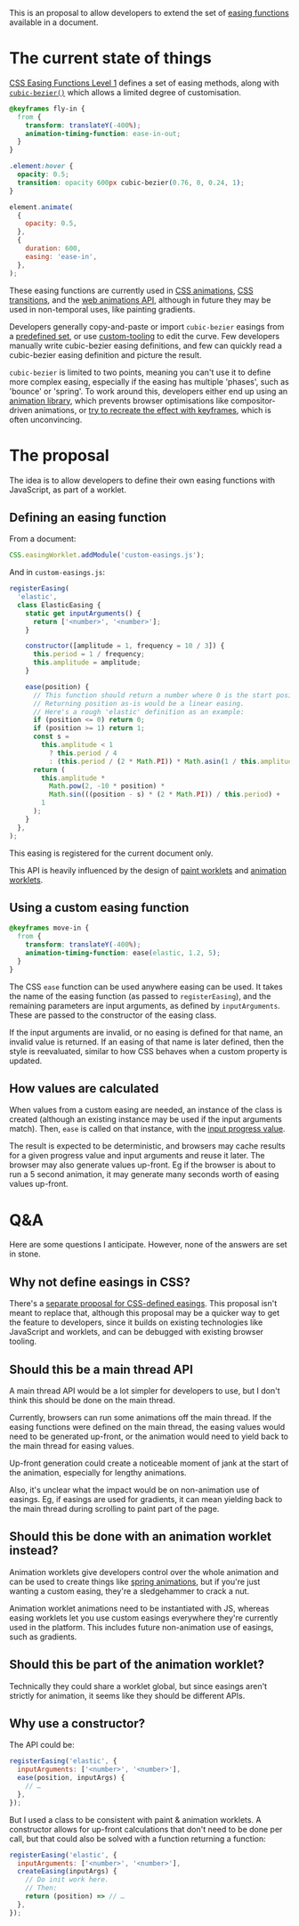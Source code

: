 This is an proposal to allow developers to extend the set of [easing functions](https://drafts.csswg.org/css-easing/) available in a document.

# The current state of things

[CSS Easing Functions Level 1](https://drafts.csswg.org/css-easing/) defines a set of easing methods, along with [`cubic-bezier()`](https://drafts.csswg.org/css-easing/#funcdef-cubic-bezier-easing-function-cubic-bezier) which allows a limited degree of customisation.

```css
@keyframes fly-in {
  from {
    transform: translateY(-400%);
    animation-timing-function: ease-in-out;
  }
}

.element:hover {
  opacity: 0.5;
  transition: opacity 600px cubic-bezier(0.76, 0, 0.24, 1);
}
```

```js
element.animate(
  {
    opacity: 0.5,
  },
  {
    duration: 600,
    easing: 'ease-in',
  },
);
```

These easing functions are currently used in [CSS animations](https://drafts.csswg.org/css-animations/#animation-timing-function), [CSS transitions](https://drafts.csswg.org/css-transitions/#transition-timing-function-property), and the [web animations API](https://drafts.csswg.org/web-animations-1/#dictdef-effecttiming), although in future they may be used in non-temporal uses, like painting gradients.

Developers generally copy-and-paste or import `cubic-bezier` easings from a [predefined set](https://easings.net/), or use [custom-tooling](https://cubic-bezier.com/#.17,.67,.83,.67) to edit the curve. Few developers manually write cubic-bezier easing definitions, and few can quickly read a cubic-bezier easing definition and picture the result.

`cubic-bezier` is limited to two points, meaning you can't use it to define more complex easing, especially if the easing has multiple 'phases', such as 'bounce' or 'spring'. To work around this, developers either end up using an [animation library](https://animejs.com/documentation/#springPhysicsEasing), which prevents browser optimisations like compositor-driven animations, or [try to recreate the effect with keyframes](https://easings.net/#easeOutBounce), which is often unconvincing.

# The proposal

The idea is to allow developers to define their own easing functions with JavaScript, as part of a worklet.

## Defining an easing function

From a document:

```js
CSS.easingWorklet.addModule('custom-easings.js');
```

And in `custom-easings.js`:

```js
registerEasing(
  'elastic',
  class ElasticEasing {
    static get inputArguments() {
      return ['<number>', '<number>'];
    }

    constructor([amplitude = 1, frequency = 10 / 3]) {
      this.period = 1 / frequency;
      this.amplitude = amplitude;
    }

    ease(position) {
      // This function should return a number where 0 is the start position, and 1 is the end.
      // Returning position as-is would be a linear easing.
      // Here's a rough 'elastic' definition as an example:
      if (position <= 0) return 0;
      if (position >= 1) return 1;
      const s =
        this.amplitude < 1
          ? this.period / 4
          : (this.period / (2 * Math.PI)) * Math.asin(1 / this.amplitude);
      return (
        this.amplitude *
          Math.pow(2, -10 * position) *
          Math.sin(((position - s) * (2 * Math.PI)) / this.period) +
        1
      );
    }
  },
);
```

This easing is registered for the current document only.

This API is heavily influenced by the design of [paint worklets](https://drafts.css-houdini.org/css-paint-api-1/) and [animation worklets](https://drafts.css-houdini.org/css-animation-worklet-1/).

## Using a custom easing function

```css
@keyframes move-in {
  from {
    transform: translateY(-400%);
    animation-timing-function: ease(elastic, 1.2, 5);
  }
}
```

The CSS `ease` function can be used anywhere easing can be used. It takes the name of the easing function (as passed to `registerEasing`), and the remaining parameters are input arguments, as defined by `inputArguments`. These are passed to the constructor of the easing class.

If the input arguments are invalid, or no easing is defined for that name, an invalid value is returned. If an easing of that name is later defined, then the style is reevaluated, similar to how CSS behaves when a custom property is updated.

## How values are calculated

When values from a custom easing are needed, an instance of the class is created (although an existing instance may be used if the input arguments match). Then, `ease` is called on that instance, with the [input progress value](https://drafts.csswg.org/css-easing/#input-progress-value).

The result is expected to be deterministic, and browsers may cache results for a given progress value and input arguments and reuse it later. The browser may also generate values up-front. Eg if the browser is about to run a 5 second animation, it may generate many seconds worth of easing values up-front.

# Q&A

Here are some questions I anticipate. However, none of the answers are set in stone.

## Why not define easings in CSS?

There's a [separate proposal for CSS-defined easings](https://github.com/w3c/csswg-drafts/issues/229). This proposal isn't meant to replace that, although this proposal may be a quicker way to get the feature to developers, since it builds on existing technologies like JavaScript and worklets, and can be debugged with existing browser tooling.

## Should this be a main thread API

A main thread API would be a lot simpler for developers to use, but I don't think this should be done on the main thread.

Currently, browsers can run some animations off the main thread. If the easing functions were defined on the main thread, the easing values would need to be generated up-front, or the animation would need to yield back to the main thread for easing values.

Up-front generation could create a noticeable moment of jank at the start of the animation, especially for lengthy animations.

Also, it's unclear what the impact would be on non-animation use of easings. Eg, if easings are used for gradients, it can mean yielding back to the main thread during scrolling to paint part of the page.

## Should this be done with an animation worklet instead?

Animation worklets give developers control over the whole animation and can be used to create things like [spring animations](https://drafts.css-houdini.org/css-animation-worklet-1/#example-1), but if you're just wanting a custom easing, they're a sledgehammer to crack a nut.

Animation worklet animations need to be instantiated with JS, whereas easing worklets let you use custom easings everywhere they're currently used in the platform. This includes future non-animation use of easings, such as gradients.

## Should this be part of the animation worklet?

Technically they could share a worklet global, but since easings aren't strictly for animation, it seems like they should be different APIs.

## Why use a constructor?

The API could be:

```js
registerEasing('elastic', {
  inputArguments: ['<number>', '<number>'],
  ease(position, inputArgs) {
    // …
  },
});
```

But I used a class to be consistent with paint & animation worklets. A constructor allows for up-front calculations that don't need to be done per call, but that could also be solved with a function returning a function:

```js
registerEasing('elastic', {
  inputArguments: ['<number>', '<number>'],
  createEasing(inputArgs) {
    // Do init work here.
    // Then:
    return (position) => // …
  },
});
```
